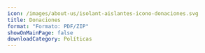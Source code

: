 ```yaml
---
icon: /images/about-us/isolant-aislantes-icono-donaciones.svg
title: Donaciones
format: "Formato: PDF/ZIP"
showOnMainPage: false
downloadCategory: Políticas
---
```

